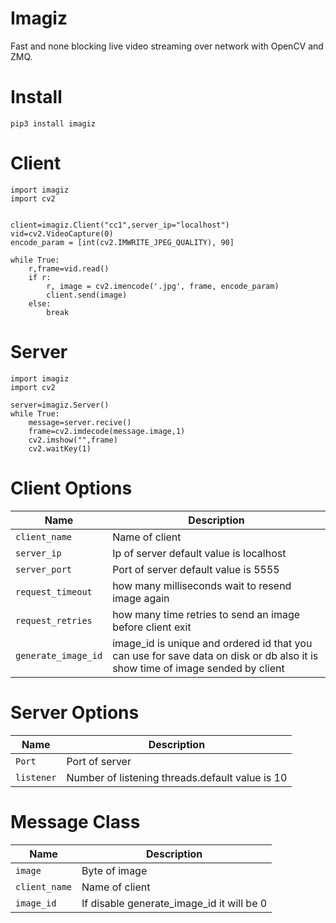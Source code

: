 # Imagiz
Fast and none blocking live video streaming over network with OpenCV and ZMQ.


# Install
```
pip3 install imagiz
```

# Client

```
import imagiz
import cv2


client=imagiz.Client("cc1",server_ip="localhost")
vid=cv2.VideoCapture(0)
encode_param = [int(cv2.IMWRITE_JPEG_QUALITY), 90]

while True:
    r,frame=vid.read()
    if r:
        r, image = cv2.imencode('.jpg', frame, encode_param)
        client.send(image)
    else:
        break

```

# Server
```
import imagiz
import cv2

server=imagiz.Server()
while True:
    message=server.recive()
    frame=cv2.imdecode(message.image,1)
    cv2.imshow("",frame)
    cv2.waitKey(1)
```


# Client Options
| Name | Description |
| --- | --- |
| `client_name` | Name of client |
| `server_ip` | Ip of server default value is localhost  |
| `server_port` | Port of server default value is 5555 |
| `request_timeout` | how many milliseconds wait to resend image again |
| `request_retries` | how many time retries to send an image before client exit  |
| `generate_image_id` | image_id is unique and ordered id that you can use for save data on disk or db also it is show time of image sended by client  |

# Server Options
| Name | Description |
| --- | --- |
| `Port` | Port of server |
| `listener` | Number of listening threads.default value is 10 |

# Message Class
| Name | Description |
| --- | --- |
| `image` | Byte of image |
| `client_name` | Name of client |
| `image_id` | If disable generate_image_id it will be 0  |

